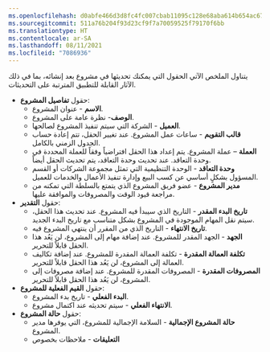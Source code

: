 ```yaml
---
ms.openlocfilehash: d0abfe466d3d8fc4fc007cbab11095c128e68aba614b654ac671f8fa7485dafa
ms.sourcegitcommit: 511a76b204f93d23cf9f7a70059525f79170f6bb
ms.translationtype: HT
ms.contentlocale: ar-SA
ms.lasthandoff: 08/11/2021
ms.locfileid: "7086936"
---
```

يتناول الملخص الآتي الحقول التي يمكنك تحديثها في مشروع بعد إنشائه، بما في ذلك الآثار القابلة للتطبيق المترتبة على التحديثات.

- حقول **تفاصيل المشروع**:
    - **الاسم** - عنوان المشروع.
    - **الوصف**- نظرة عامة على المشروع.
    - **العميل** - الشركة التي سيتم تنفيذ المشروع لصالحها.
    - **قالب التقويم** - ساعات عمل المشروع. عند تغيير الحقل، تتم إعادة حساب الجدول الزمني بالكامل.
    - **العملة** – عملة المشروع. يتم إعداد هذا الحقل افتراضياً وفقاً للعملة المحددة في وحدة التعاقد. عند تحديث وحدة التعاقد، يتم تحديث الحقل أيضاً.
    - **وحدة التعاقد** - الوحدة التنظيمية التي تمثل مجموعة الشركات أو القسم المسؤول بشكلٍ أساسي عن كسب البيع وإدارة تنفيذ الأعمال والخدمات للعميل.
    - **مدير المشروع** - عضو فريق المشروع الذي يتمتع بالسلطة التي تمكنه من مراجعة قيود الوقت والمصروفات والموافقة عليها.
- حقول **التقدير**:
    - **تاريخ البدء المقدر** - التاريخ الذي سيبدأ فيه المشروع. عند تحديث هذا الحقل، سيتم نقل المهام الموجودة في المشروع بشكل متناسب مع تاريخ البدء الجديد.
    - **تاريخ الانتهاء** - التاريخ الذي من المقرر أن ينتهي المشروع فيه.
    - **الجهد** - الجهد المقدر للمشروع. عند إضافة مهام إلى المشروع، لن يَعُد هذا الحقل قابلاً للتحرير.
    - **تكلفة العمالة المقدرة** - تكلفة العمالة المقدرة للمشروع. عند إضافة تكاليف العمالة إلى المشروع، لن يَعُد هذا الحقل قابلاً للتحرير.
    - **المصروفات المقدرة** - المصروفات المقدرة للمشروع. عند إضافة مصروفات إلى المشروع، لن يَعُد هذا الحقل قابلاً للتحرير.
- حقول **القيم الفعلية للمشروع**:
    - **البدء الفعلي** - تاريخ بدء المشروع.
    - **الانتهاء الفعلي** - سيتم تحديثه عند اكتمال مشروع.
- حقول **حالة المشروع**:
    - **حالة المشروع الإجمالية** - السلامة الإجمالية للمشروع، التي يوفرها مدير المشروع.
    - **التعليقات** - ملاحظات بخصوص 
